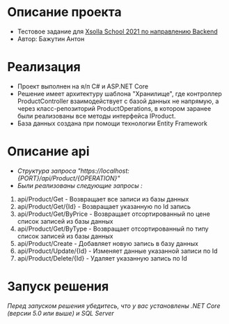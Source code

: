 # Описание проекта
* Тестовое задание для [Xsolla School 2021 по направлению Backend](https://github.com/xsolla/xsolla-school-backend-2021) 
* Автор: Бажутин Антон

# Реализация 
* Проект выполнен на я/п C# и ASP.NET Core
* Решение имеет архитектуру шаблона "Хранилище", где контроллер ProductController взаимодействует с базой данных не напрямую, а через класс-репозиторий ProductOperations, в котором заранее были реализованы все методы интерфейса IProduct. 
* База данных создана при помощи технологии Entity Framework

# Описание api
* *Структура запроса "https://localhost:{PORT}/api/Product/{OPERATION}"*
* *Были реализованы следующие запросы :* 
1) api/Product/Get - Возвращает все записи из базы данных
2) api/Product/Get/{Id} - Возвращает указанную по Id запись
3) api/Product/Get/ByPrice - Возвращает отсортированный по цене список записей из базы данных
4) api/Product/Get/ByType - Возвращает отсортированный по типу список записей из базы данных
5) api/Product/Create - Добавляет новую запись в базу данных 
6) api/Product/Update/{Id} - Изменяет данные указанной записи по Id
7) api/Product/Delete/{Id} - Удаляет указанную запись по Id 

# Запуск решения
*Перед запуском решения убедитесь, что у вас установлены .NET Core (версии 5.0 или выше) и SQL Server*
